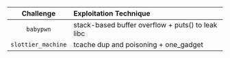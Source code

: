 | Challenge | Exploitation Technique |
| :---: | :--- |
| `babypwn` | stack-based buffer overflow + puts() to leak libc |
| `slottier_machine` | tcache dup and poisoning + one_gadget |
